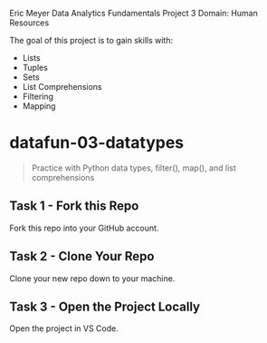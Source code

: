 Eric Meyer
Data Analytics Fundamentals Project 3
Domain: Human Resources

The goal of this project is to gain skills with:
- Lists
- Tuples
- Sets
- List Comprehensions
- Filtering
- Mapping

# datafun-03-datatypes

> Practice with Python data types, filter(), map(), and list comprehensions


## Task 1 - Fork this Repo

Fork this repo into your GitHub account.

## Task 2 - Clone Your Repo 

Clone your new repo down to your machine.

## Task 3 - Open the Project Locally

Open the project in VS Code. 
